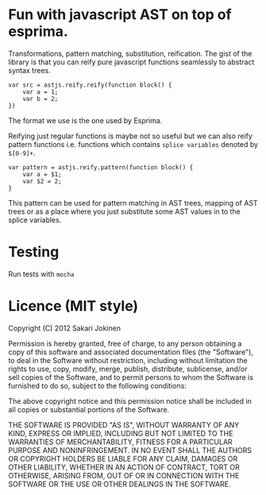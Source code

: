 
# Fun with javascript AST on top of esprima.

Transformations, pattern matching, substitution, reification. The gist
of the library is that you can reify pure javascript functions
seamlessly to abstract syntax trees.

    var src = astjs.reify.reify(function block() {
        var a = 1;
        var b = 2;
    })

The format we use is the one used by Esprima.

Reifying just regular functions is maybe not so useful but we can also
reify pattern functions i.e. functions which contains `splice
variables` denoted by `$[0-9]+`.

    var pattern = astjs.reify.pattern(function block() {
        var a = $1;
        var $2 = 2;
    }

This pattern can be used for pattern matching in AST trees, mapping of
AST trees or as a place where you just substitute some AST values in to
the splice variables.


# Testing

Run tests with `mocha`

# Licence (MIT style)

Copyright (C) 2012 Sakari Jokinen

Permission is hereby granted, free of charge, to any person obtaining
a copy of this software and associated documentation files (the
"Software"), to deal in the Software without restriction, including
without limitation the rights to use, copy, modify, merge, publish,
distribute, sublicense, and/or sell copies of the Software, and to
permit persons to whom the Software is furnished to do so, subject to
the following conditions:

The above copyright notice and this permission notice shall be
included in all copies or substantial portions of the Software.

THE SOFTWARE IS PROVIDED "AS IS", WITHOUT WARRANTY OF ANY KIND,
EXPRESS OR IMPLIED, INCLUDING BUT NOT LIMITED TO THE WARRANTIES OF
MERCHANTABILITY, FITNESS FOR A PARTICULAR PURPOSE AND
NONINFRINGEMENT. IN NO EVENT SHALL THE AUTHORS OR COPYRIGHT HOLDERS BE
LIABLE FOR ANY CLAIM, DAMAGES OR OTHER LIABILITY, WHETHER IN AN ACTION
OF CONTRACT, TORT OR OTHERWISE, ARISING FROM, OUT OF OR IN CONNECTION
WITH THE SOFTWARE OR THE USE OR OTHER DEALINGS IN THE SOFTWARE.
